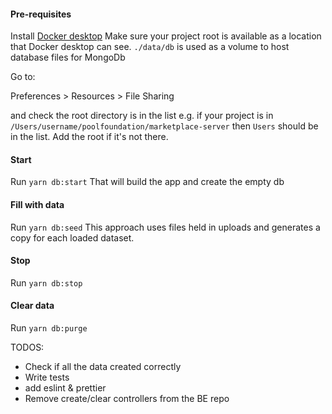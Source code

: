 #### Pre-requisites

Install [Docker desktop](https://www.docker.com/products/docker-desktop/)
Make sure your project root is available as a location that Docker desktop can see. `./data/db` is used as a volume to host database files for MongoDb

Go to:

Preferences > Resources > File Sharing

and check the root directory is in the list e.g. if your project is in `/Users/username/poolfoundation/marketplace-server` then `Users` should be in the list. Add the root if it's not there.


#### Start

Run `yarn db:start`  That will build the app and create the empty db

#### Fill with data

Run `yarn db:seed`  This approach uses files held in uploads and generates a copy for each loaded dataset.

#### Stop

Run `yarn db:stop`

#### Clear data

Run `yarn db:purge`


TODOS:
- Check if all the data created correctly
- Write tests
- add eslint & prettier
- Remove create/clear controllers from the BE repo